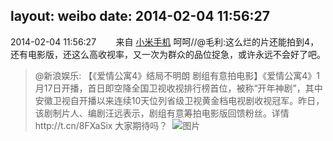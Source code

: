layout: weibo
date: 2014-02-04 11:56:27
---
<meta name="referrer" content="no-referrer" />

2014-02-04 11:56:27  &nbsp;&nbsp;&nbsp;&nbsp;&nbsp;&nbsp; 来自 <a href="http://app.weibo.com/t/feed/22zMnn" rel="nofollow">小米手机</a>
呵呵//@毛利:这么烂的片还能拍到4，还有电影版，还这么高收视率，又一次为群众的品位捉急，或许永远不会好了吧。
>  @新浪娱乐: 【《爱情公寓4》结局不明朗 剧组有意拍电影】《爱情公寓4》1月17日开播，首日即空降全国卫视收视排行榜首位，被称“开年神剧”，其中安徽卫视自开播以来连续10天位列省级卫视黄金档电视剧收视冠军。昨日，该剧制片人、编剧汪远表示，剧组有意筹拍电影版回馈粉丝。详情http://t.cn/8FXaSix 大家期待吗？ ​​​
>  ![图片](https://ww1.sinaimg.cn/large/61e7f4aatw1ed72vm32pjj20c80h0dig.jpg)
